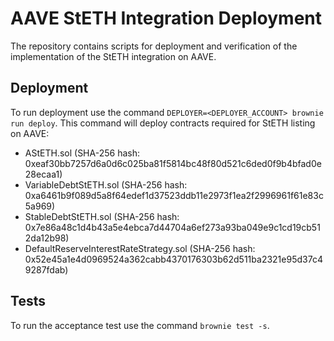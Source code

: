 # AAVE StETH Integration Deployment

The repository contains scripts for deployment and verification of the implementation of the StETH integration on AAVE.

## Deployment

To run deployment use the command `DEPLOYER=<DEPLOYER_ACCOUNT> brownie run deploy`. This command will deploy contracts required for StETH listing on AAVE:

- AStETH.sol (SHA-256 hash: 0xeaf30bb7257d6a0d6c025ba81f5814bc48f80d521c6ded0f9b4bfad0e28ecaa1)
- VariableDebtStETH.sol (SHA-256 hash: 0xa6461b9f089d5a8f64edef1d37523ddb11e2973f1ea2f2996961f61e83c5a969)
- StableDebtStETH.sol (SHA-256 hash: 0x7e86a48c1d4b43a5e4ebca7d44704a6ef273a93ba049e9c1cd19cb512da12b98)
- DefaultReserveInterestRateStrategy.sol (SHA-256 hash: 0x52e45a1e4d0969524a362cabb4370176303b62d511ba2321e95d37c49287fdab)

## Tests

To run the acceptance test use the command `brownie test -s`.
